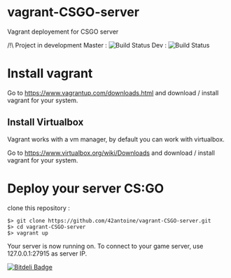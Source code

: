 # vagrant-CSGO-server
Vagrant deployement for CSGO server

/!\ Project in development
Master : ![Build Status](https://travis-ci.org/42antoine/vagrant-CSGO-server.svg?branch=master)
Dev : ![Build Status](https://travis-ci.org/42antoine/vagrant-CSGO-server.svg?branch=dev)

# Install vagrant

Go to https://www.vagrantup.com/downloads.html and download / install vagrant for your system.

## Install Virtualbox

Vagrant works with a vm manager, by default you can work with virtualbox.

Go to  https://www.virtualbox.org/wiki/Downloads and download / install vagrant for your system.

# Deploy your server CS:GO

clone this repository :

	$> git clone https://github.com/42antoine/vagrant-CSGO-server.git
	$> cd vagrant-CSGO-server
	$> vagrant up

Your server is now running on. To connect to your game server, use 127.0.0.1:27915 as server IP.

[![Bitdeli Badge](https://d2weczhvl823v0.cloudfront.net/42antoine/vagrant-csgo-server/trend.png)](https://bitdeli.com/free "Bitdeli Badge")